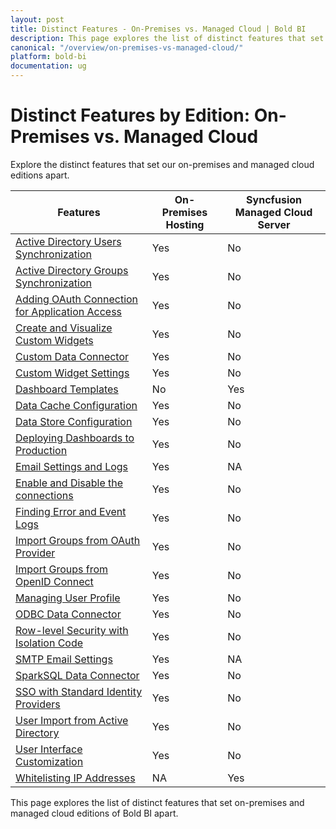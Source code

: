 ```yaml
---
layout: post
title: Distinct Features - On-Premises vs. Managed Cloud | Bold BI
description: This page explores the list of distinct features that set on-premises and managed cloud editions of Bold BI apart.
canonical: "/overview/on-premises-vs-managed-cloud/"
platform: bold-bi
documentation: ug
---
```


# Distinct Features by Edition: On-Premises vs. Managed Cloud 
 
Explore the distinct features that set our on-premises and managed cloud editions apart. 

<table id="on-premises-vs-cloud-table">
    <thead>
        <tr>
            <th>Features</th>
            <th>On-Premises Hosting</th>
            <th>Syncfusion Managed Cloud Server</th>
        </tr>
    </thead>
    <tbody>
        <tr>
            <td><a href="/managing-resources/manage-users/synchronize-active-directory-users/">Active Directory Users Synchronization</a></td>
            <td>Yes</td>
            <td>No</td>
        </tr>
        <tr>
            <td><a href="/managing-resources/manage-groups/synchronize-active-directory-groups/">Active Directory Groups Synchronization</a></td>
            <td>Yes</td>
            <td>No</td>
        </tr>
        <tr>
            <td><a href="/site-administration/data-connector-settings/oauth-configuration/">Adding OAuth Connection for Application Access</a></td>
            <td>Yes</td>
            <td>No</td>
        </tr>
        <tr>
            <td><a href="/visualizing-data/visualization-widgets/custom-widget/v4.2.68-or-later/">Create and Visualize Custom Widgets</a></td>
            <td>Yes</td>
            <td>No</td>
        </tr>
        <tr>
            <td><a href="/working-with-data-sources/custom-connector/configure-custom-connector/">Custom Data Connector</a></td>
            <td>Yes</td>
            <td>No</td>
        </tr>
        <tr>
            <td><a href="/site-administration/widget-settings/">Custom Widget Settings</a></td>
            <td>Yes</td>
            <td>No</td>
        </tr>
        <tr>
            <td><a href="/working-with-dashboards/dashboards-templates/">Dashboard Templates</a></td>
            <td>No</td>
            <td>Yes</td>
        </tr>
        <tr>
            <td><a href="/site-administration/data-process-settings/data-cache-settings/">Data Cache Configuration</a></td>
            <td>Yes</td>
            <td>No</td>
        </tr>
        <tr>
            <td><a href="/working-with-data-sources/bold-bi-intermediate-database/">Data Store Configuration</a></td>
            <td>Yes</td>
            <td>No</td>
        </tr>
        <tr>
            <td><a href="/site-administration/dashboard-settings/deployment-dashboard/">Deploying Dashboards to Production</a></td>
            <td>Yes</td>
            <td>No</td>
        </tr>
        <tr>
            <td><a href="/site-administration/email-settings/">Email Settings and Logs</a></td>
            <td>Yes</td>
            <td>NA</td>
        </tr>
        <tr>
            <td><a href="/working-with-data-sources/connection-settings/enable-disable-connections/">Enable and Disable the connections</a></td>
            <td>Yes</td>
            <td>No</td>
        </tr>
        <tr>
            <td><a href="/faq/where-can-i-find-the-error-and-debug-log-files/">Finding Error and Event Logs</a></td>
            <td>Yes</td>
            <td>No</td>
        </tr>
        <tr>
            <td><a href="/managing-resources/manage-groups/import-oauth-groups/">Import Groups from OAuth Provider</a></td>
            <td>Yes</td>
            <td>No</td>
        </tr>
        <tr>
            <td><a href="/managing-resources/manage-groups/import-openid-groups/">Import Groups from OpenID Connect</a></td>
            <td>Yes</td>
            <td>No</td>
        </tr>
        <tr>
            <td><a href="/managing-resources/manage-users/profile/">Managing User Profile</a></td>
            <td>Yes</td>
            <td>No</td>
        </tr>
        <tr>
            <td><a href="/working-with-data-sources/data-connectors/odbc/">ODBC Data Connector</a></td>
            <td>Yes</td>
            <td>No</td>
        </tr>
        <tr>
            <td><a href="/working-with-data-sources/configuring-isolation-code/">Row-level Security with Isolation Code</a></td>
            <td>Yes</td>
            <td>No</td>
        </tr>
        <tr>
            <td><a href="/site-administration/email-settings/configuration/smtp-account/">SMTP Email Settings</a></td>
            <td>Yes</td>
            <td>NA</td>
        </tr>
        <tr>
            <td><a href="/working-with-data-sources/data-connectors/sparksql/">SparkSQL Data Connector</a></td>
            <td>Yes</td>
            <td>No</td>
        </tr>
        <tr>
            <td><a href="/security-configuration/single-sign-on/">SSO with Standard Identity Providers</a></td>
            <td>Yes</td>
            <td>No</td>
        </tr>
        <tr>
            <td><a href="/managing-resources/manage-users/import-active-directory-users/">User Import from Active Directory</a></td>
            <td>Yes</td>
            <td>No</td>
        </tr>
        <tr>
            <td><a href="/site-administration/user-interface-customization/">User Interface Customization</a></td>
            <td>Yes</td>
            <td>No</td>
        </tr>
        <tr>
            <td><a href="/working-with-data-sources/white-list-ip-address-bold-bi-cloud/">Whitelisting IP Addresses</a></td>
            <td>NA</td>
            <td>Yes</td>
        </tr>
    </tbody>
</table>

This page explores the list of distinct features that set on-premises and managed cloud editions of Bold BI apart. 